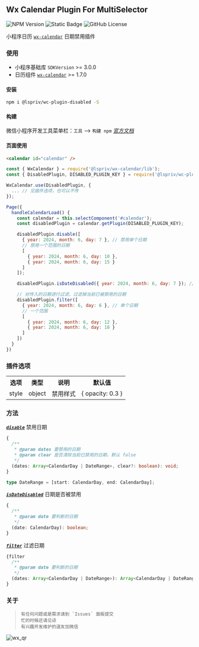 ## Wx Calendar Plugin For MultiSelector
![NPM Version](https://img.shields.io/npm/v/@lspriv/wc-plugin-disabled)
![Static Badge](https://img.shields.io/badge/coverage-later-a9a9a9)
![GitHub License](https://img.shields.io/github/license/lspriv/wc-plugin-disabled)

小程序日历 [`wx-calendar`](https://github.com/lspriv/wx-calendar) 日期禁用插件

### 使用
- 小程序基础库 `SDKVersion` >= 3.0.0
- 日历组件 [`wx-calendar`](https://github.com/lspriv/wx-calendar) >= 1.7.0

#### 安装
```bash
npm i @lspriv/wc-plugin-disabled -S
```

#### 构建
微信小程序开发工具菜单栏：`工具` --> `构建 npm`
[*官方文档*](https://developers.weixin.qq.com/miniprogram/dev/devtools/npm.html#_2-%E6%9E%84%E5%BB%BA-npm)

#### 页面使用
```html
<calendar id="calendar" />
```
```javascript
const { WxCalendar } = require('@lspriv/wx-calendar/lib');
const { DisabledPlugin, DISABLED_PLUGIN_KEY } = require('@lspriv/wc-plugin-disabled');

WxCalendar.use(DisabledPlugin, { 
  ... // 见插件选项，也可以不传
});

Page({
  handleCalendarLoad() {
    const calendar = this.selectComponent('#calendar');
    const disabledPlugin = calendar.getPlugin(DISABLED_PLUGIN_KEY);

    disabledPlugin.disable([
      { year: 2024, month: 6, day: 7 }, // 禁用单个日期
      // 禁用一个范围的日期
      [                              
        { year: 2024, month: 6, day: 10 },
        { year: 2024, month: 6, day: 15 }
      ]
    ]);

    disabledPlugin.isDateDisabled({ year: 2024, month: 6, day: 7 }); // 判断某个日期是否被禁用

    // 对传入的日期进行过滤，过滤掉当前已被禁用的日期
    disabledPlugin.filter([  
      { year: 2024, month: 6, day: 6 }, // 单个日期
      // 一个范围
      [                                 
        { year: 2024, month: 6, day: 12 },
        { year: 2024, month: 6, day: 18 }
      ]
    ])
  }
})
```

### 插件选项

<table>
    <tr>
        <th>选项</th>
        <th>类型</th>
        <th>说明</th>
        <th>默认值</th>
    </tr>
    <tr>
        <td>style</td>
        <td>object</td>
        <td>禁用样式</td>
        <td>{ opacity: 0.3 }</td>
    </tr>
</table>

### 方法

[***`disable`***](#disable) 禁用日期
```typescript
{
  /**
   * @param dates 要禁用的日期
   * @param clear 是否清除当前已禁用的日期，默认 false
   */
  (dates: Array<CalendarDay | DateRange>, clear?: boolean): void;
}
```
```typescript
type DateRange = [start: CalendarDay, end: CalendarDay];
```

[***`isDateDisabled`***](#isDateDisabled) 日期是否被禁用
```typescript
{
  /**
   * @param date 要判断的日期
   */
  (date: CalendarDay): boolean;
}
```

[***`filter`***](#filter) 过滤日期
```typescript
{filter
  /**
   * @param date 要判断的日期
   */
  (dates: Array<CalendarDay | DateRange>): Array<CalendarDay | DateRange>;
}
```

### 关于

>     有任何问题或是需求请到 `Issues` 面板提交
>     忙的时候还请见谅
>     有兴趣开发维护的道友加微信

![wx_qr](https://chat.qilianyun.net/static/git/calendar/wx.png)

